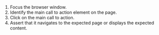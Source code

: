1. Focus the browser window.
2. Identify the main call to action element on the page.
3. Click on the main call to action.
4. Assert that it navigates to the expected page or displays the expected content.